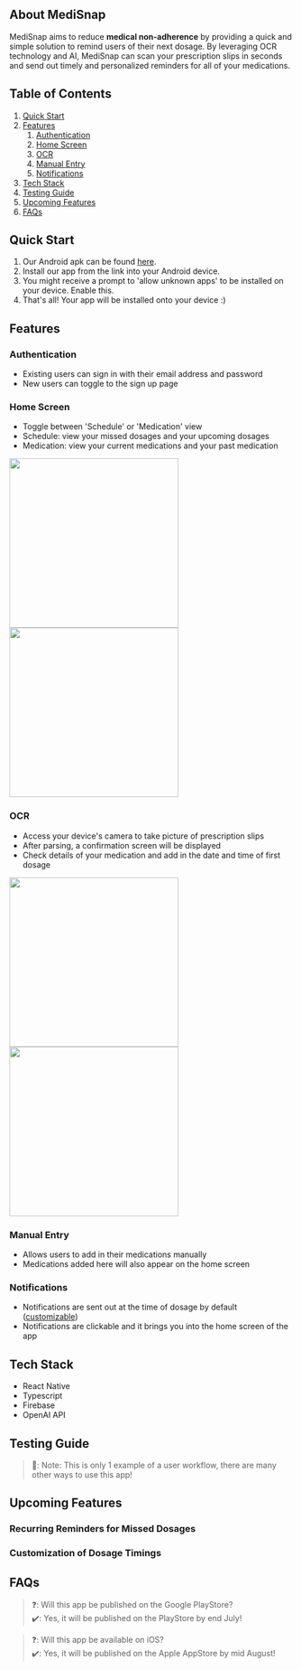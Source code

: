 ## About MediSnap

MediSnap aims to reduce **medical non-adherence** by providing a quick and simple solution to remind users of their next dosage. By leveraging OCR technology and AI, MediSnap can scan your prescription slips in seconds and send out timely and personalized reminders for all of your medications.

## Table of Contents

1. [Quick Start](#quick-start)
2. [Features](#features)
   1. [Authentication](#authentication)
   2. [Home Screen](#home-screen)
   3. [OCR](#ocr)
   4. [Manual Entry](#manual-entry)
   5. [Notifications](#notifications)
3. [Tech Stack](#tech-stack)
4. [Testing Guide](#testing-guide)
5. [Upcoming Features](#upcoming-features)
6. [FAQs](#faqs)

## Quick Start

1. Our Android apk can be found [here](https://drive.google.com/drive/folders/1_M-Xnt1yQLEqd0mJh-IClFpJwj9PsE5a?usp=sharing).
2. Install our app from the link into your Android device.
3. You might receive a prompt to 'allow unknown apps' to be installed on your device. Enable this.
4. That's all! Your app will be installed onto your device :)

## Features

### Authentication

- Existing users can sign in with their email address and password
- New users can toggle to the sign up page

### Home Screen

- Toggle between 'Schedule' or 'Medication' view
- Schedule: view your missed dosages and your upcoming dosages
- Medication: view your current medications and your past medication

<img src="medication_view_screen.jpg" width="300"/> <img src="schedule_view_screen.jpg" width="300"/>

### OCR

- Access your device's camera to take picture of prescription slips
- After parsing, a confirmation screen will be displayed
- Check details of your medication and add in the date and time of first dosage

<img src="camerascreen.jpg" width="300"/> <img src="confirmationscreen.jpg" width="300"/> 

### Manual Entry

- Allows users to add in their medications manually
- Medications added here will also appear on the home screen

### Notifications

- Notifications are sent out at the time of dosage by default ([customizable](#customization-of-dosage-timings))
- Notifications are clickable and it brings you into the home screen of the app

## Tech Stack
- React Native
- Typescript
- Firebase
- OpenAI API

## Testing Guide

> 📝: Note: This is only 1 example of a user workflow, there are many other ways to use this app!

## Upcoming Features

### Recurring Reminders for Missed Dosages

### Customization of Dosage Timings

## FAQs

> ❓: Will this app be published on the Google PlayStore?   
> ✔️: Yes, it will be published on the PlayStore by end July!

> ❓: Will this app be available on iOS?   
> ✔️: Yes, it will be published on the Apple AppStore by mid August!
